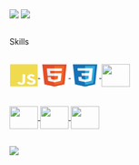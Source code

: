 <div>
  <img height="180em" src="https://github-readme-stats.vercel.app/api?username=augustoaraujoo&show_icons=true&theme=tokyonight&include_all_commits=true&count_private=true"/>
  <img height="180em" src="https://github-readme-stats.vercel.app/api/top-langs/?username=augustoaraujoo&layout=compact&langs_count=7&theme=tokyonight"/>
</div>
  
  ##
  <p align="left" >Skills</p>
<div style="display: inline_block"><br>
  <a href="https://github.com/augustoaraujoo">
    <img align="center"  height="40" width="50" src="https://raw.githubusercontent.com/devicons/devicon/master/icons/javascript/javascript-plain.svg">
    <img align="center"  height="40" width="50" src="https://raw.githubusercontent.com/devicons/devicon/master/icons/html5/html5-original.svg">
    <img align="center"  height="40" width="50" src="https://raw.githubusercontent.com/devicons/devicon/master/icons/css3/css3-original.svg">
    <img align="center"  height="40" width="50" src="https://cdn.jsdelivr.net/gh/devicons/devicon/icons/vuejs/vuejs-original.svg">
   </a>
</div>
  <br
<div style="display: block"><br>
  
  <a href="https://github.com/augustoaraujoo">
    <img align="center"  height="40" width="50" src="https://cdn.jsdelivr.net/gh/devicons/devicon/icons/nodejs/nodejs-original.svg">
    <img align="center"  height="40" width="50" src="https://cdn.jsdelivr.net/gh/devicons/devicon/icons/mysql/mysql-original.svg">
    <img align="center"  height="40" width="50" src="https://cdn.jsdelivr.net/gh/devicons/devicon/icons/react/react-original.svg">
  </a>
</div>
  
  
  ##
 
<div> 
  <a href="https://www.linkedin.com/in/augusto-araujo-18243b1a6/" target="_blank"><img src="https://img.shields.io/badge/-LinkedIn-%230077B5?style=for-the-badge&logo=linkedin&logoColor=white" target="_blank"></a> 
 
